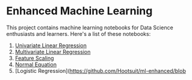 # Enhanced Machine Learning
This project contains machine learning notebooks for Data Science enthusiasts and learners. Here's a list of these notebooks:
 1. [Univariate Linear Regression](https://github.com/Hootsuit/ml-enhanced/blob/master/notebooks/Linear_regression.ipynb)
2. [Multivariate Linear Regression](https://github.com/Hootsuit/ml-enhanced/blob/master/notebooks/Multivariate_Linear_Regression.ipynb)
3. [Feature Scaling](https://github.com/Hootsuit/ml-enhanced/blob/master/notebooks/Feature_scaling.ipynb)
4. [Normal Equation](https://github.com/Hootsuit/ml-enhanced/blob/master/notebooks/Normal_equation.ipynb)
5. [Logistic Regression](https://github.com/Hootsuit/ml-enhanced/blob